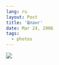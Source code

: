 ```yaml
---
lang: ru
layout: Post
title: 'Шланг'
date: Mar 24, 2006
tags:
  - photos
---
```


![](/images/blog/F0075-0019.jpg)
